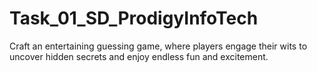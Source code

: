# Task_01_SD_ProdigyInfoTech
 Craft an entertaining guessing game, where players engage their wits to uncover hidden secrets and enjoy endless fun and excitement.
